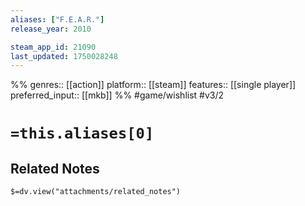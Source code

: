 ```yaml
---
aliases: ["F.E.A.R."]
release_year: 2010

steam_app_id: 21090
last_updated: 1750028248
---
```

%%
genres:: [[action]]
platform:: [[steam]]
features:: [[single player]]
preferred_input:: [[mkb]]
%%
#game/wishlist
#v3/2

# `=this.aliases[0]`
## Related Notes
`$=dv.view("attachments/related_notes")`